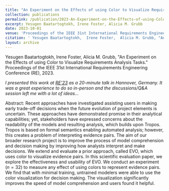 ```yaml
---
title: "An Experiment on the Effects of using Color to Visualize Requirements Analysis Tasks"
collection: publications
permalink: /publication/2023-An-Experiment-on-the-Effects-of-using-Color-to-Visualize-Requirements-Analysis-Tasks
excerpt: Yesugen Baatartogtokh, Irene Foster, Alicia M. Grubb
date: 2023-10-01
venue: 'Proceedings of the IEEE 31st International Requirements Engineering Conference (RE)'
citation: ' Yesugen Baatartogtokh,  Irene Foster,  Alicia M. Grubb, "An Experiment on the Effects of using Color to Visualize Requirements Analysis Tasks." Proceedings of the IEEE 31st International Requirements Engineering Conference (RE), 2023.'
layout: archive
---
```

 Yesugen Baatartogtokh,  Irene Foster,  Alicia M. Grubb, "An Experiment on the Effects of using Color to Visualize Requirements Analysis Tasks." Proceedings of the IEEE 31st International Requirements Engineering Conference (RE), 2023.

_I presented this work at [RE'23]([https://conf.researchr.org/details/RE-2023/RE-2023-re-next--papers/10/Visualizations-for-User-supported-State-Space-Exploration-of-Goal-Models](https://conf.researchr.org/details/RE-2023/RE-2023-Research-Papers/12/An-Experiment-on-the-Effects-of-using-Color-to-Visualize-Requirements-Analysis-Tasks)) as a 20-minute talk in Hannover, Germany. It was a great experience to do so in-person and the discussions/Q&A session left me with a lot of ideas..._

Abstract: Recent approaches have investigated assisting users in making early trade-off decisions when the future evolution of project elements is uncertain. These approaches have demonstrated promise in their analytical capabilities; yet, stakeholders have expressed concerns about the readability of the models and resulting analysis, which builds upon Tropos. Tropos is based on formal semantics enabling automated analysis; however, this creates a problem of interpreting evidence pairs. The aim of our broader research project is to improve the process of model comprehension and decision making by improving how analysts interpret and make decisions. We extend and evaluate a prior approach, called EVO, which uses color to visualize evidence pairs. In this scientific evaluation paper, we explore the effectiveness and usability of EVO. We conduct an experiment ($n=32$) to measure any effect of using colors to represent evidence pairs. We find that with minimal training, untrained modelers were able to use the color visualization for decision making. The visualization significantly improves the speed of model comprehension and users found it helpful.
